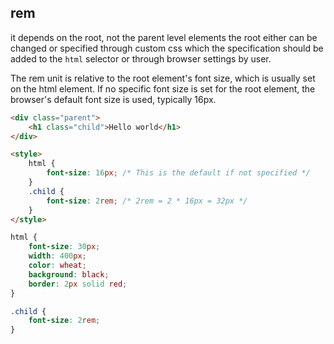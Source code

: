 ## rem

it depends on the root, not the parent level elements
the root either can be changed or specified through custom css which the specification should be added to the `html` selector or through browser settings by user.

The rem unit is relative to the root element's font size, which is usually set on the html element. If no specific font size is set for the root element, the browser's default font size is used, typically 16px.

```html
<div class="parent">
	<h1 class="child">Hello world</h1>
</div>

<style>
	html {
		font-size: 16px; /* This is the default if not specified */
	}
	.child {
		font-size: 2rem; /* 2rem = 2 * 16px = 32px */
	}
</style>
```

```css
html {
	font-size: 30px;
	width: 400px;
	color: wheat;
	background: black;
	border: 2px solid red;
}

.child {
	font-size: 2rem;
}
```
